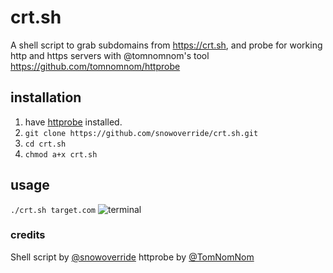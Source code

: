 # crt.sh
A shell script to grab subdomains from https://crt.sh, and probe for working http and https servers with @tomnomnom's tool https://github.com/tomnomnom/httprobe

## installation
1. have [httprobe](https://github.com/tomnomnom/httprobe/) installed.
2. ``git clone https://github.com/snowoverride/crt.sh.git``
3. ``cd crt.sh``
4. ``chmod a+x crt.sh``

## usage
``./crt.sh target.com``
![terminal](https://i.imgur.com/t8Jd1yD.png)

### credits
Shell script by [@snowoverride](https://twitter.com/snowoverride)
httprobe by [@TomNomNom](https://twitter.com/@TomNomNom)


